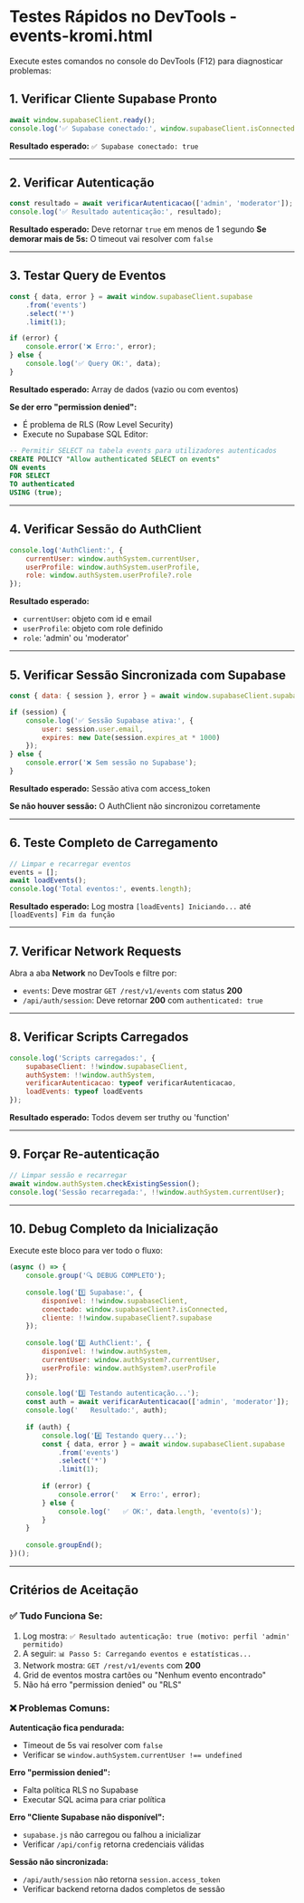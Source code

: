 # Testes Rápidos no DevTools - events-kromi.html

Execute estes comandos no console do DevTools (F12) para diagnosticar problemas:

## 1. Verificar Cliente Supabase Pronto

```javascript
await window.supabaseClient.ready(); 
console.log('✅ Supabase conectado:', window.supabaseClient.isConnected);
```

**Resultado esperado:** `✅ Supabase conectado: true`

---

## 2. Verificar Autenticação

```javascript
const resultado = await verificarAutenticacao(['admin', 'moderator']);
console.log('✅ Resultado autenticação:', resultado);
```

**Resultado esperado:** Deve retornar `true` em menos de 1 segundo
**Se demorar mais de 5s:** O timeout vai resolver com `false`

---

## 3. Testar Query de Eventos

```javascript
const { data, error } = await window.supabaseClient.supabase
    .from('events')
    .select('*')
    .limit(1);

if (error) {
    console.error('❌ Erro:', error);
} else {
    console.log('✅ Query OK:', data);
}
```

**Resultado esperado:** Array de dados (vazio ou com eventos)

**Se der erro "permission denied":**
- É problema de RLS (Row Level Security)
- Execute no Supabase SQL Editor:

```sql
-- Permitir SELECT na tabela events para utilizadores autenticados
CREATE POLICY "Allow authenticated SELECT on events"
ON events
FOR SELECT
TO authenticated
USING (true);
```

---

## 4. Verificar Sessão do AuthClient

```javascript
console.log('AuthClient:', {
    currentUser: window.authSystem.currentUser,
    userProfile: window.authSystem.userProfile,
    role: window.authSystem.userProfile?.role
});
```

**Resultado esperado:**
- `currentUser`: objeto com id e email
- `userProfile`: objeto com role definido
- `role`: 'admin' ou 'moderator'

---

## 5. Verificar Sessão Sincronizada com Supabase

```javascript
const { data: { session }, error } = await window.supabaseClient.supabase.auth.getSession();

if (session) {
    console.log('✅ Sessão Supabase ativa:', {
        user: session.user.email,
        expires: new Date(session.expires_at * 1000)
    });
} else {
    console.error('❌ Sem sessão no Supabase');
}
```

**Resultado esperado:** Sessão ativa com access_token

**Se não houver sessão:** O AuthClient não sincronizou corretamente

---

## 6. Teste Completo de Carregamento

```javascript
// Limpar e recarregar eventos
events = [];
await loadEvents();
console.log('Total eventos:', events.length);
```

**Resultado esperado:** Log mostra `[loadEvents] Iniciando...` até `[loadEvents] Fim da função`

---

## 7. Verificar Network Requests

Abra a aba **Network** no DevTools e filtre por:
- `events`: Deve mostrar `GET /rest/v1/events` com status **200**
- `/api/auth/session`: Deve retornar **200** com `authenticated: true`

---

## 8. Verificar Scripts Carregados

```javascript
console.log('Scripts carregados:', {
    supabaseClient: !!window.supabaseClient,
    authSystem: !!window.authSystem,
    verificarAutenticacao: typeof verificarAutenticacao,
    loadEvents: typeof loadEvents
});
```

**Resultado esperado:** Todos devem ser truthy ou 'function'

---

## 9. Forçar Re-autenticação

```javascript
// Limpar sessão e recarregar
await window.authSystem.checkExistingSession();
console.log('Sessão recarregada:', !!window.authSystem.currentUser);
```

---

## 10. Debug Completo da Inicialização

Execute este bloco para ver todo o fluxo:

```javascript
(async () => {
    console.group('🔍 DEBUG COMPLETO');
    
    console.log('1️⃣ Supabase:', {
        disponível: !!window.supabaseClient,
        conectado: window.supabaseClient?.isConnected,
        cliente: !!window.supabaseClient?.supabase
    });
    
    console.log('2️⃣ AuthClient:', {
        disponível: !!window.authSystem,
        currentUser: window.authSystem?.currentUser,
        userProfile: window.authSystem?.userProfile
    });
    
    console.log('3️⃣ Testando autenticação...');
    const auth = await verificarAutenticacao(['admin', 'moderator']);
    console.log('   Resultado:', auth);
    
    if (auth) {
        console.log('4️⃣ Testando query...');
        const { data, error } = await window.supabaseClient.supabase
            .from('events')
            .select('*')
            .limit(1);
        
        if (error) {
            console.error('   ❌ Erro:', error);
        } else {
            console.log('   ✅ OK:', data.length, 'evento(s)');
        }
    }
    
    console.groupEnd();
})();
```

---

## Critérios de Aceitação

### ✅ Tudo Funciona Se:

1. Log mostra: `✅ Resultado autenticação: true (motivo: perfil 'admin' permitido)`
2. A seguir: `📊 Passo 5: Carregando eventos e estatísticas...`
3. Network mostra: `GET /rest/v1/events` com **200**
4. Grid de eventos mostra cartões ou "Nenhum evento encontrado"
5. Não há erro "permission denied" ou "RLS"

### ❌ Problemas Comuns:

**Autenticação fica pendurada:**
- Timeout de 5s vai resolver com `false`
- Verificar se `window.authSystem.currentUser !== undefined`

**Erro "permission denied":**
- Falta política RLS no Supabase
- Executar SQL acima para criar política

**Erro "Cliente Supabase não disponível":**
- `supabase.js` não carregou ou falhou a inicializar
- Verificar `/api/config` retorna credenciais válidas

**Sessão não sincronizada:**
- `/api/auth/session` não retorna `session.access_token`
- Verificar backend retorna dados completos de sessão

